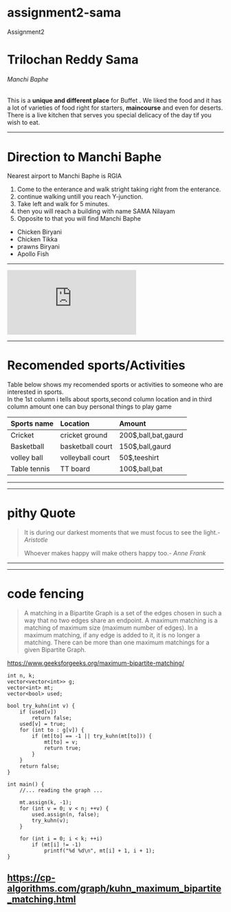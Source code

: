 # assignment2-sama
Assignment2
# Trilochan Reddy Sama
###### Manchi Baphe
This is a **unique and different place** for Buffet . We liked the food and it has a lot of varieties of food right for starters,  **maincourse** and even for deserts. There is a live kitchen that serves you special delicacy of the day tif you wish to eat.

---
# Direction to Manchi Baphe

Nearest airport to Manchi Baphe is RGIA
1. Come to the enterance and walk stright taking right from the enterance.
2. continue walking untill you reach Y-junction.
3. Take left and walk for 5 minutes.
4. then you will reach a building with name SAMA Nilayam
5. Opposite to that you will find Manchi Baphe

* Chicken Biryani
* Chicken Tikka
* prawns Biryani
* Apollo Fish
---

![link to aboutme.md](https://github.com/Trilochan-Reddy/assignment2-sama/blob/main/AboutMe.md)

---
# Recomended sports/Activities
Table below shows my recomended sports or activities to someone who are interested in sports.<br>In the 1st column i tells about sports,second column location and in third column amount one can buy personal things to play game

| Sports name | Location | Amount |
|:---         |:---      |:---    |
| Cricket      | cricket ground | 200$,ball,bat,gaurd |
| Basketball | basketball court | 150$,ball,gaurd |
| volley ball | volleyball court | 50$,teeshirt |
| Table tennis | TT board | 100$,ball,bat |
---

---
# pithy Quote
> It is during our darkest moments that we must focus to see the light.- *Aristotle*
>
> Whoever makes happy will make others happy too.- *Anne Frank*
---

---
# code fencing

>A matching in a Bipartite Graph is a set of the edges chosen in such a way that no two edges share an endpoint. A maximum matching is a matching of maximum size (maximum number of edges). In a maximum matching, if any edge is added to it, it is no longer a matching. There can be more than one maximum matchings for a given Bipartite Graph. 

<https://www.geeksforgeeks.org/maximum-bipartite-matching/>

```
int n, k;
vector<vector<int>> g;
vector<int> mt;
vector<bool> used;

bool try_kuhn(int v) {
    if (used[v])
        return false;
    used[v] = true;
    for (int to : g[v]) {
        if (mt[to] == -1 || try_kuhn(mt[to])) {
            mt[to] = v;
            return true;
        }
    }
    return false;
}

int main() {
    //... reading the graph ...

    mt.assign(k, -1);
    for (int v = 0; v < n; ++v) {
        used.assign(n, false);
        try_kuhn(v);
    }

    for (int i = 0; i < k; ++i)
        if (mt[i] != -1)
            printf("%d %d\n", mt[i] + 1, i + 1);
}
```
<https://cp-algorithms.com/graph/kuhn_maximum_bipartite_matching.html>
---

